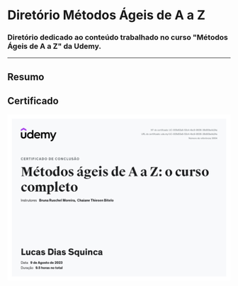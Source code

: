 Diretório Métodos Ágeis de A a Z
================================
### Diretório dedicado ao  conteúdo trabalhado no curso "Métodos Ágeis de A a Z" da Udemy.
----------------------------------
## Resumo

## Certificado
![Certificado](/Métodos_Ágeis/Certificado/Certificado%20de%20conclusão%20Métodos%20Ágeis.jpg)